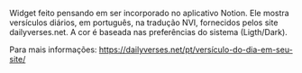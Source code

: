 Widget feito pensando em ser incorporado no aplicativo Notion.
Ele mostra versículos diários, em português, na tradução NVI, fornecidos pelos site dailyverses.net.
A cor é baseada nas preferências do sistema (Ligth/Dark).

Para mais informações:
https://dailyverses.net/pt/versículo-do-dia-em-seu-site/
